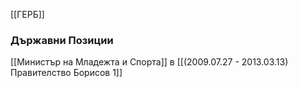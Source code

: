 [[ГЕРБ]]

### Държавни Позиции
[[Министър на Младежта и Спорта]] в [[(2009.07.27 - 2013.03.13) Правителство Борисов 1]]